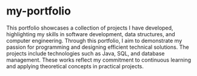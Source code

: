 # my-portfolio
This portfolio showcases a collection of projects I have developed, highlighting my skills in software development, data structures, and computer engineering. Through this portfolio, I aim to demonstrate my passion for programming and designing efficient technical solutions. The projects include technologies such as Java, SQL, and database management. These works reflect my commitment to continuous learning and applying theoretical concepts in practical projects.
